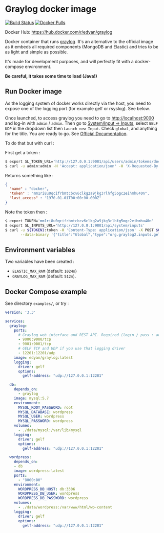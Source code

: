 # Graylog docker image
[![Build Status](https://travis-ci.com/edyan/docker-graylog.svg?branch=master)](https://travis-ci.com/edyan/docker-graylog)
[![Docker Pulls](https://img.shields.io/docker/pulls/edyan/graylog.svg)](https://hub.docker.com/r/edyan/graylog/)


Docker Hub: https://hub.docker.com/r/edyan/graylog

Docker container that runs [graylog](https://www.graylog.org). It's an alternative 
to the official image as it embeds all required components (MongoDB and Elastic) 
and tries to be as light and simple as possible.  

It's made for development purposes, and will perfectly fit with a docker-compose 
environment. 

**Be careful, it takes some time to load (Java!)**

## Run Docker image
As the logging system of docker works directly via the host, you need to expose
one of the logging port (for example gelf or rsyslog). See below.

Once launched, to access graylog you need to go to [http://localhost:9000](http://localhost:9000/system/inputs)
and log-in with `admin` / `admin`. Then go to [System/Input => Inputs](http://localhost:9000/system/inputs), 
select `GELF UDP` in the dropdown list then `Launch new Input`. 
Check `global`, and anything for the title. You are ready to go.
See [Official Documentation](http://docs.graylog.org/en/2.1/pages/getting_started/config_input.html).

To do that but with curl :

First get a token :  
```bash
$ export GL_TOKEN_URL='http://127.0.0.1:9001/api/users/admin/tokens/docker?pretty=true'
$ curl -u admin:admin -H 'Accept: application/json' -H 'X-Requested-By: cli' -X POST $GL_TOKEN_URL 
```
Returns something like :
```json   
{
  "name" : "docker",
  "token" : "mm1ri8u0qcifrbmtcbcv6clkg2a9jkg3rlhfg5ogc2eihmhu40n",
  "last_access" : "1970-01-01T00:00:00.000Z"
}
```                                                                            

Note the token then : 
```bash
$ export TOKEN='mm1ri8u0qcifrbmtcbcv6clkg2a9jkg3rlhfg5ogc2eihmhu40n'
$ export GL_INPUTS_URL='http://127.0.0.1:9001/api/system/inputs'
$ curl -u ${TOKEN}:token -H 'Content-Type: application/json' -X POST $GL_INPUTS_URL \
       --data-binary '{"title":"Global","type":"org.graylog2.inputs.gelf.udp.GELFUDPInput","configuration":{"bind_address":"0.0.0.0","port":12201,"recv_buffer_size":262144,"override_source":null,"decompress_size_limit":8388608},"global":true}'
```  

## Environment variables
Two variables have been created : 
* `ELASTIC_MAX_RAM` (default: `1024m`) 
* `GRAYLOG_MAX_RAM` (default: `512m`). 

## Docker Compose example
See directory `examples/`, or try : 

```yaml
version: '3.3'

services:
  graylog:
    ports:
      # Graylog web interface and REST API. Required (login / pass : admin / admin)
      - 9000:9000/tcp
      - 9001:9001/tcp
      # GELF TCP and UDP if you use that logging driver
      - 12201:12201/udp
    image: edyan/graylog:latest
    logging:
      driver: gelf
      options:
        gelf-address: "udp://127.0.0.1:12201"

  db:
    depends_on:
      - graylog
    image: mysql:5.7
    environment:
      MYSQL_ROOT_PASSWORD: root
      MYSQL_DATABASE: wordpress
      MYSQL_USER: wordpress
      MYSQL_PASSWORD: wordpress
    volumes:
      - ./data/mysql:/var/lib/mysql
    logging:
      driver: gelf
      options:
        gelf-address: "udp://127.0.0.1:12201"

  wordpress:
    depends_on:
    - db
    image: wordpress:latest
    ports:
      - "8000:80"
    environment:
      WORDPRESS_DB_HOST: db:3306
      WORDPRESS_DB_USER: wordpress
      WORDPRESS_DB_PASSWORD: wordpress
    volumes:
      - ./data/wordpress:/var/www/html/wp-content
    logging:
      driver: gelf
      options:
        gelf-address: "udp://127.0.0.1:12201"
```
